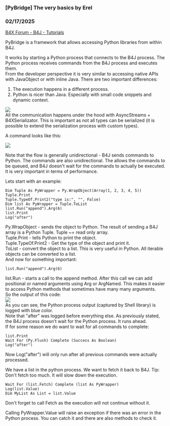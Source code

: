 ### [PyBridge] The very basics by Erel
### 02/17/2025
[B4X Forum - B4J - Tutorials](https://www.b4x.com/android/forum/threads/165654/)

PyBridge is a framework that allows accessing Python libraries from within B4J.  
  
It works by starting a Python process that connects to the B4J process. The Python process receives commands from the B4J process and executes them.  
From the developer perspective it is very similar to accessing native APIs with JavaObject or with inline Java. There are two important differences:  
1. The execution happens in a different process.  
2. Python is nicer than Java. Especially with small code snippets and dynamic context.  
  
![](https://www.b4x.com/android/forum/attachments/161791)  
All the communication happens under the hood with AsyncStreams + B4XSerializator. This is important as not all types can be serialized (it is possible to extend the serialization process with custom types).  
  
A command looks like this:  
  
![](https://www.b4x.com/android/forum/attachments/161792)  
  
Note that the flow is generally unidirectional - B4J sends commands to Python. The commands are also unidirectional. The allows the commands to be queued, and B4J doesn't wait for the commands to actually be executed. It is very important in terms of performance.  
  
Lets start with an example:  

```B4X
Dim Tuple As PyWrapper = Py.WrapObject(Array(1, 2, 3, 4, 5))  
Tuple.Print  
Tuple.TypeOf.Print2("type is:", "", False)  
Dim list As PyWrapper = Tuple.ToList  
list.Run("append").Arg(6)  
list.Print  
Log("after")
```

  
  
Py.WrapObject - sends the object to Python. The result of sending a B4J array is a Python Tuple. Tuple ~= read only array.  
Tuple.Print - tells Python to print the object.  
Tuple.TypeOf.Print2 - Get the type of the object and print it.  
ToList - convert the object to a list. This is very useful in Python. All iterable objects can be converted to a list.  
And now for something important:  

```B4X
list.Run("append").Arg(6)
```

  
list.Run - starts a call to the append method. After this call we can add positional or named arguments using Arg or ArgNamed. This makes it easier to access Python methods that sometimes have many many arguments.  
So the output of this code:  
![](https://www.b4x.com/android/forum/attachments/161793)  
As you can see, the Python process output (captured by Shell library) is logged with blue color.   
Note that "after" was logged before everything else. As previously stated, the B4J process doesn't wait for the Python process. It runs ahead.  
If for some reason we do want to wait for all commands to complete:  

```B4X
list.Print  
Wait For (Py.Flush) Complete (Success As Boolean)  
Log("after")
```

  
Now Log("after") will only run after all previous commands were actually processed.  
  
We have a list in the python process. We want to fetch it back to B4J. Tip: Don't fetch too much. It will slow down the execution.  

```B4X
Wait For (list.Fetch) Complete (list As PyWrapper)  
Log(list.Value)  
Dim MyList As List = list.Value
```

  
Don't forget to call Fetch as the execution will not continue without it.  
  
Calling PyWrapper.Value will raise an exception if there was an error in the Python process. You can catch it and there are also methods to check it.